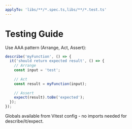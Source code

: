 ```yaml
---
applyTo: 'libs/**/*.spec.ts,libs/**/*.test.ts'
---
```


# Testing Guide

Use AAA pattern (Arrange, Act, Assert):

```typescript
describe('myFunction', () => {
  it('should return expected result', () => {
    // Arrange
    const input = 'test';
    
    // Act
    const result = myFunction(input);
    
    // Assert
    expect(result).toBe('expected');
  });
});
```

Globals available from Vitest config - no imports needed for describe/it/expect.
